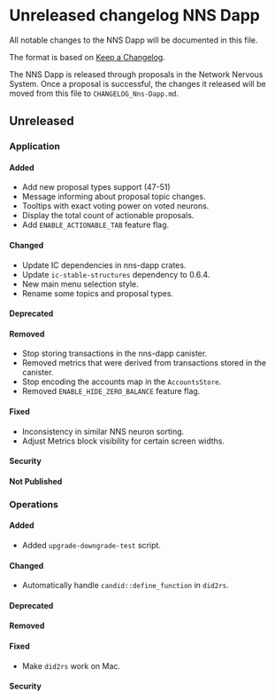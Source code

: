 
# Unreleased changelog NNS Dapp

All notable changes to the NNS Dapp will be documented in this file.

The format is based on [Keep a Changelog](https://keepachangelog.com/en/1.0.0/).

The NNS Dapp is released through proposals in the Network Nervous System. Once a
proposal is successful, the changes it released will be moved from this file to
`CHANGELOG_Nns-Dapp.md`.

## Unreleased

### Application

#### Added

* Add new proposal types support (47-51)
* Message informing about proposal topic changes.
* Tooltips with exact voting power on voted neurons.
* Display the total count of actionable proposals.
* Add `ENABLE_ACTIONABLE_TAB` feature flag.

#### Changed

* Update IC dependencies in nns-dapp crates.
* Update `ic-stable-structures` dependency to 0.6.4.
* New main menu selection style.
* Rename some topics and proposal types.

#### Deprecated

#### Removed

* Stop storing transactions in the nns-dapp canister.
* Removed metrics that were derived from transactions stored in the canister.
* Stop encoding the accounts map in the `AccountsStore`.
* Removed `ENABLE_HIDE_ZERO_BALANCE` feature flag.

#### Fixed

* Inconsistency in similar NNS neuron sorting.
* Adjust Metrics block visibility for certain screen widths.

#### Security

#### Not Published

### Operations

#### Added

* Added `upgrade-downgrade-test` script.

#### Changed

* Automatically handle `candid::define_function` in `did2rs`.

#### Deprecated

#### Removed

#### Fixed

* Make `did2rs` work on Mac.

#### Security
